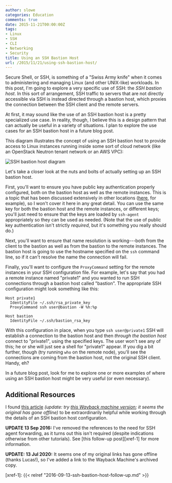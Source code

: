 ```yaml
---
author: slowe
categories: Education
comments: true
date: 2015-11-21T00:00:00Z
tags:
- Linux
- SSH
- CLI
- Networking
- Security
title: Using an SSH Bastion Host
url: /2015/11/21/using-ssh-bastion-host/
---
```


Secure Shell, or SSH, is something of a "Swiss Army knife" when it comes to administering and managing Linux (and other UNIX-like) workloads. In this post, I'm going to explore a very specific use of SSH: the _SSH bastion host_. In this sort of arrangement, SSH traffic to servers that are not directly accessible via SSH is instead directed through a bastion host, which proxies the connection between the SSH client and the remote servers.

At first, it may sound like the use of an SSH bastion host is a pretty specialized use case. In reality, though, I believe this is a design pattern that can actually be useful in a variety of situations. I plan to explore the use cases for an SSH bastion host in a future blog post.

This diagram illustrates the concept of using an SSH bastion host to provide access to Linux instances running inside some sort of cloud network (like an OpenStack Neutron tenant network or an AWS VPC):

![SSH bastion host diagram](/public/img/ssh-bastion-host.png)

Let's take a closer look at the nuts and bolts of actually setting up an SSH bastion host.

First, you'll want to ensure you have public key authentication properly configured, both on the bastion host as well as the remote instances. This is a topic that has been discussed extensively in other locations ([here][link-2], for example), so I won't cover it here in any great detail. You can use the same key for both the bastion host and the remote instances, or different keys; you'll just need to ensure that the keys are loaded by `ssh-agent` appropriately so they can be used as needed. (Note that the use of public key authentication isn't strictly _required_, but it's something you really should do.)

Next, you'll want to ensure that name resolution is working---both from the client to the bastion as well as from the bastion to the remote instances. The bastion host is going to use the hostname specified on the `ssh` command line, so if it can't resolve the name the connection will fail.

Finally, you'll want to configure the `ProxyCommand` setting for the remote instances in your SSH configuration file. For example, let's say that you had a remote instance named "private1" and you wanted to run SSH connections through a bastion host called "bastion". The appropriate SSH configuration might look something like this:

    Host private1
      IdentityFile ~/.ssh/rsa_private_key
      ProxyCommand ssh user@bastion -W %h:%p

    Host bastion
      IdentityFile ~/.ssh/bastion_rsa_key

With this configuration in place, when you type `ssh user@private1` SSH will establish a connection to the bastion host and then _through the bastion host_ connect to "private1", using the specified keys. The user won't see any of this; he or she will just see a shell for "private1" appear. If you dig a bit further, though (try running `who` on the remote node), you'll see the connections are coming from the bastion host, not the original SSH client. Handy, eh?

In a future blog post, look for me to explore one or more examples of where using an SSH bastion host might be very useful (or even necessary).

## Additional Resources

I found [this article][link-1] _(update: try [this Wayback machine version][link-3]; it seems the original has gone offline)_ to be extraordinarily helpful while working through the details of an SSH bastion host configuration.

**UPDATE 13 Sep 2016:** I've removed the references to the need for SSH agent forwarding, as it turns out this isn't required (despite indications otherwise from other tutorials). See [this follow-up post][xref-1] for more information.

**UPDATE: 13 Jul 2020:** It seems one of my original links has gone offline (thanks Lucas!), so I've added a link to the Wayback Machine's archived copy.

[link-1]: https://10mi2.wordpress.com/2015/01/14/using-ssh-through-a-bastion-host-transparently/
[link-2]: https://kb.iu.edu/d/aews
[link-3]: http://web.archive.org/web/20170413054605/https://10mi2.wordpress.com/2015/01/14/using-ssh-through-a-bastion-host-transparently/
[xref-1]: {{< relref "2016-09-13-ssh-bastion-host-follow-up.md" >}}
